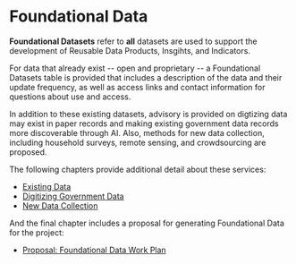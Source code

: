 # Foundational Data

**Foundational Datasets** refer to **all** datasets are used to support the development of Reusable Data Products, Insgihts, and Indicators.

For data that already exist -- open and proprietary -- a Foundational Datasets table is provided that includes a description of the data and their update frequency, as well as access links and contact information for questions about use and access.

In addition to these existing datasets, advisory is provided on digtizing data may exist in paper records and making existing government data records more discoverable through AI. Also, methods for new data collection, including household surveys, remote sensing, and crowdsourcing are proposed. 

The following chapters provide additional detail about these services:

- [Existing Data](2a-foundational-data.md)
- [Digitizing Government Data](2b-digitizing-gov-data.md)
- [New Data Collection](2c-new-data-collection.md)

And the final chapter includes a proposal for generating Foundational Data for the project:

* [Proposal: Foundational Data Work Plan](2d-work-plan)


